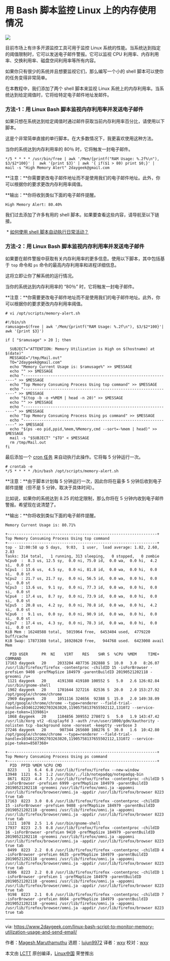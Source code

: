 [#]: collector: (lujun9972)
[#]: translator: (wxy)
[#]: reviewer: (wxy)
[#]: publisher: (wxy)
[#]: url: (https://linux.cn/article-11007-1.html)
[#]: subject: (Bash Script to Monitor Memory Usage on Linux)
[#]: via: (https://www.2daygeek.com/linux-bash-script-to-monitor-memory-utilization-usage-and-send-email/)
[#]: author: (Magesh Maruthamuthu https://www.2daygeek.com/author/magesh/)

用 Bash 脚本监控 Linux 上的内存使用情况
======

![](https://img.linux.net.cn/data/attachment/album/201906/23/085446setqkshf5zk0tn2x.jpg)

目前市场上有许多开源监控工具可用于监控 Linux 系统的性能。当系统达到指定的阈值限制时，它可以发送电子邮件警报。它可以监视 CPU 利用率、内存利用率、交换利用率、磁盘空间利用率等所有内容。

如果你只有很少的系统并且想要监视它们，那么编写一个小的 shell 脚本可以使你的任务变得非常简单。

在本教程中，我们添加了两个 shell 脚本来监视 Linux 系统上的内存利用率。当系统达到给定阈值时，它将给特定电子邮件地址发邮件。

### 方法-1：用 Linux Bash 脚本监视内存利用率并发送电子邮件

如果只想在系统达到给定阈值时通过邮件获取当前内存利用率百分比，请使用以下脚本。

这是个非常简单直接的单行脚本。在大多数情况下，我更喜欢使用这种方法。

当你的系统达到内存利用率的 80％ 时，它将触发一封电子邮件。

```
*/5 * * * * /usr/bin/free | awk '/Mem/{printf("RAM Usage: %.2f%\n"), $3/$2*100}' |  awk '{print $3}' | awk '{ if($1 > 80) print $0;}' | mail -s "High Memory Alert" 2daygeek@gmail.com
```

**注意：**你需要更改电子邮件地址而不是使用我们的电子邮件地址。此外，你可以根据你的要求更改内存利用率阈值。

**输出：**你将收到类似下面的电子邮件提醒。

```
High Memory Alert: 80.40%
```

我们过去添加了许多有用的 shell 脚本。如果要查看这些内容，请导航至以下链接。

 * [如何使用 shell 脚本自动执行日常活动？][1]

### 方法-2：用 Linux Bash 脚本监视内存利用率并发送电子邮件

如果要在邮件警报中获取有关内存利用率的更多信息。使用以下脚本，其中包括基于 `top` 命令和 `ps` 命令的最高内存利用率和进程详细信息。

这将立即让你了解系统的运行情况。

当你的系统达到内存利用率的 “80％” 时，它将触发一封电子邮件。

**注意：**你需要更改电子邮件地址而不是使用我们的电子邮件地址。此外，你可以根据你的要求更改内存利用率阈值。

```
# vi /opt/scripts/memory-alert.sh

#!/bin/sh
ramusage=$(free | awk '/Mem/{printf("RAM Usage: %.2f\n"), $3/$2*100}'| awk '{print $3}')

if [ "$ramusage" > 20 ]; then

  SUBJECT="ATTENTION: Memory Utilization is High on $(hostname) at $(date)"
  MESSAGE="/tmp/Mail.out"
  TO="2daygeek@gmail.com"
  echo "Memory Current Usage is: $ramusage%" >> $MESSAGE
  echo "" >> $MESSAGE
  echo "------------------------------------------------------------------" >> $MESSAGE
  echo "Top Memory Consuming Process Using top command" >> $MESSAGE
  echo "------------------------------------------------------------------" >> $MESSAGE
  echo "$(top -b -o +%MEM | head -n 20)" >> $MESSAGE
  echo "" >> $MESSAGE
  echo "------------------------------------------------------------------" >> $MESSAGE
  echo "Top Memory Consuming Process Using ps command" >> $MESSAGE
  echo "------------------------------------------------------------------" >> $MESSAGE
  echo "$(ps -eo pid,ppid,%mem,%Memory,cmd --sort=-%mem | head)" >> $MESSAGE
  mail -s "$SUBJECT" "$TO" < $MESSAGE
  rm /tmp/Mail.out
fi
```

最后添加一个 [cron 任务][2] 来自动执行此操作。它将每 5 分钟运行一次。

```
# crontab -e
*/5 * * * * /bin/bash /opt/scripts/memory-alert.sh
```

**注意：**由于脚本计划每 5 分钟运行一次，因此你将在最多 5 分钟后收到电子邮件提醒（但不是 5 分钟，取决于具体时间）。

比如说，如果你的系统达到 8.25 的给定限制，那么你将在 5 分钟内收到电子邮件警报。希望现在说清楚了。

**输出：**你将收到类似下面的电子邮件提醒。

```
Memory Current Usage is: 80.71%

+------------------------------------------------------------------+
Top Memory Consuming Process Using top command
+------------------------------------------------------------------+
top - 12:00:58 up 5 days,  9:03,  1 user,  load average: 1.82, 2.60, 2.83
Tasks: 314 total,   1 running, 313 sleeping,   0 stopped,   0 zombie
%Cpu0  :  8.3 us, 12.5 sy,  0.0 ni, 75.0 id,  0.0 wa,  0.0 hi,  4.2 si,  0.0 st
%Cpu1  : 13.6 us,  4.5 sy,  0.0 ni, 81.8 id,  0.0 wa,  0.0 hi,  0.0 si,  0.0 st
%Cpu2  : 21.7 us, 21.7 sy,  0.0 ni, 56.5 id,  0.0 wa,  0.0 hi,  0.0 si,  0.0 st
%Cpu3  : 13.6 us,  9.1 sy,  0.0 ni, 77.3 id,  0.0 wa,  0.0 hi,  0.0 si,  0.0 st
%Cpu4  : 17.4 us,  8.7 sy,  0.0 ni, 73.9 id,  0.0 wa,  0.0 hi,  0.0 si,  0.0 st
%Cpu5  : 20.8 us,  4.2 sy,  0.0 ni, 70.8 id,  0.0 wa,  0.0 hi,  4.2 si,  0.0 st
%Cpu6  :  9.1 us,  0.0 sy,  0.0 ni, 90.9 id,  0.0 wa,  0.0 hi,  0.0 si,  0.0 st
%Cpu7  : 17.4 us,  4.3 sy,  0.0 ni, 78.3 id,  0.0 wa,  0.0 hi,  0.0 si,  0.0 st
KiB Mem : 16248588 total,  5015964 free,  6453404 used,  4779220 buff/cache
KiB Swap: 17873388 total, 16928620 free,   944768 used.  6423008 avail Mem 

  PID USER      PR  NI    VIRT    RES    SHR S  %CPU  %MEM     TIME+ COMMAND
17163 daygeek   20     2033204 487736 282888 S  10.0   3.0   8:26.07 /usr/lib/firefox/firefox -contentproc -childID 15 -isForBrowser -prefsLen 9408 -prefMapSize 184979 -parentBuildID 20190521202118 -greomni /u+
 1121 daygeek   20     4191388 419180 100552 S   5.0   2.6 126:02.84 /usr/bin/gnome-shell
 1902 daygeek   20     1701644 327216  82536 S  20.0   2.0 153:27.92 /opt/google/chrome/chrome
 2969 daygeek   20     1051116 324656  92388 S  15.0   2.0 149:38.09 /opt/google/chrome/chrome --type=renderer --field-trial-handle=10346122902703263820,11905758137655502112,131072 --service-pipe-token=1339861+
 1068 daygeek   20     1104856 309552 278072 S   5.0   1.9 143:47.42 /usr/lib/Xorg vt2 -displayfd 3 -auth /run/user/1000/gdm/Xauthority -nolisten tcp -background none -noreset -keeptty -verbose 3
27246 daygeek   20      907344 265600 108276 S  30.0   1.6  10:42.80 /opt/google/chrome/chrome --type=renderer --field-trial-handle=10346122902703263820,11905758137655502112,131072 --service-pipe-token=8587368+

+------------------------------------------------------------------+
Top Memory Consuming Process Using ps command
+------------------------------------------------------------------+
  PID  PPID %MEM %CPU CMD
 8223     1  6.4  6.8 /usr/lib/firefox/firefox --new-window
13948  1121  6.3  1.2 /usr/bin/../lib/notepadqq/notepadqq-bin
 8671  8223  4.4  7.5 /usr/lib/firefox/firefox -contentproc -childID 5 -isForBrowser -prefsLen 6999 -prefMapSize 184979 -parentBuildID 20190521202118 -greomni /usr/lib/firefox/omni.ja -appomni /usr/lib/firefox/browser/omni.ja -appdir /usr/lib/firefox/browser 8223 true tab
17163  8223  3.0  0.6 /usr/lib/firefox/firefox -contentproc -childID 15 -isForBrowser -prefsLen 9408 -prefMapSize 184979 -parentBuildID 20190521202118 -greomni /usr/lib/firefox/omni.ja -appomni /usr/lib/firefox/browser/omni.ja -appdir /usr/lib/firefox/browser 8223 true tab
 1121  1078  2.5  1.6 /usr/bin/gnome-shell
17937  8223  2.5  0.8 /usr/lib/firefox/firefox -contentproc -childID 16 -isForBrowser -prefsLen 9410 -prefMapSize 184979 -parentBuildID 20190521202118 -greomni /usr/lib/firefox/omni.ja -appomni /usr/lib/firefox/browser/omni.ja -appdir /usr/lib/firefox/browser 8223 true tab
 8499  8223  2.2  0.6 /usr/lib/firefox/firefox -contentproc -childID 4 -isForBrowser -prefsLen 6635 -prefMapSize 184979 -parentBuildID 20190521202118 -greomni /usr/lib/firefox/omni.ja -appomni /usr/lib/firefox/browser/omni.ja -appdir /usr/lib/firefox/browser 8223 true tab
 8306  8223  2.2  0.8 /usr/lib/firefox/firefox -contentproc -childID 1 -isForBrowser -prefsLen 1 -prefMapSize 184979 -parentBuildID 20190521202118 -greomni /usr/lib/firefox/omni.ja -appomni /usr/lib/firefox/browser/omni.ja -appdir /usr/lib/firefox/browser 8223 true tab
 9198  8223  2.1  0.6 /usr/lib/firefox/firefox -contentproc -childID 7 -isForBrowser -prefsLen 8604 -prefMapSize 184979 -parentBuildID 20190521202118 -greomni /usr/lib/firefox/omni.ja -appomni /usr/lib/firefox/browser/omni.ja -appdir /usr/lib/firefox/browser 8223 true tab
```

--------------------------------------------------------------------------------

via: https://www.2daygeek.com/linux-bash-script-to-monitor-memory-utilization-usage-and-send-email/

作者：[Magesh Maruthamuthu][a]
选题：[lujun9972][b]
译者：[wxy](https://github.com/wxy)
校对：[wxy](https://github.com/wxy)

本文由 [LCTT](https://github.com/LCTT/TranslateProject) 原创编译，[Linux中国](https://linux.cn/) 荣誉推出

[a]: https://www.2daygeek.com/author/magesh/
[b]: https://github.com/lujun9972
[1]: https://www.2daygeek.com/category/shell-script/
[2]: https://www.2daygeek.com/crontab-cronjob-to-schedule-jobs-in-linux/
